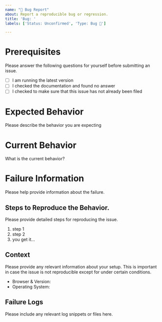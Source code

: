 ```yaml
---
name: "🐛 Bug Report"
about: Report a reproducible bug or regression.
title: 'Bug: '
labels: ['Status: Unconfirmed', 'Type: Bug 🐛']

---
```


# Prerequisites

Please answer the following questions for yourself before submitting an issue.

- [ ] I am running the latest version
- [ ] I checked the documentation and found no answer
- [ ] I checked to make sure that this issue has not already been filed

# Expected Behavior

Please describe the behavior you are expecting

# Current Behavior

What is the current behavior?

# Failure Information

Please help provide information about the failure.

## Steps to Reproduce the Behavior.

Please provide detailed steps for reproducing the issue.

1. step 1
2. step 2
3. you get it...

## Context

Please provide any relevant information about your setup. This is important in case the issue is not reproducible except for under certain conditions.

* Browser & Version:
* Operating System:

## Failure Logs

Please include any relevant log snippets or files here.
